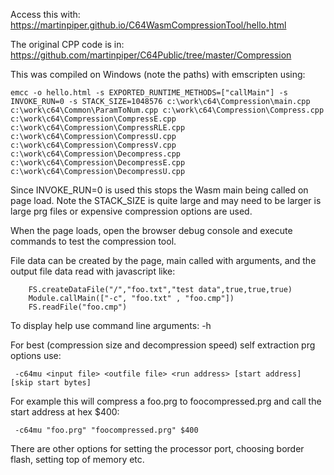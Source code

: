 Access this with: https://martinpiper.github.io/C64WasmCompressionTool/hello.html

The original CPP code is in: https://github.com/martinpiper/C64Public/tree/master/Compression

This was compiled on Windows (note the paths) with emscripten using:
```
emcc -o hello.html -s EXPORTED_RUNTIME_METHODS=["callMain"] -s INVOKE_RUN=0 -s STACK_SIZE=1048576 c:\work\c64\Compression\main.cpp c:\work\c64\Common\ParamToNum.cpp c:\work\c64\Compression\Compress.cpp c:\work\c64\Compression\CompressE.cpp c:\work\c64\Compression\CompressRLE.cpp c:\work\c64\Compression\CompressU.cpp c:\work\c64\Compression\CompressV.cpp c:\work\c64\Compression\Decompress.cpp c:\work\c64\Compression\DecompressE.cpp c:\work\c64\Compression\DecompressU.cpp
```

Since INVOKE_RUN=0 is used this stops the Wasm main being called on page load. Note the STACK_SIZE is quite large and may need to be larger is large prg files or expensive compression options are used.

When the page loads, open the browser debug console and execute commands to test the compression tool.

File data can be created by the page, main called with arguments, and the output file data read with javascript like:
```
	FS.createDataFile("/","foo.txt","test data",true,true,true)
	Module.callMain(["-c", "foo.txt" , "foo.cmp"])
	FS.readFile("foo.cmp")
```

To display help use command line arguments: -h

For best (compression size and decompression speed) self extraction prg options use:
```
 -c64mu <input file> <outfile file> <run address> [start address] [skip start bytes]
```
For example this will compress a foo.prg to foocompressed.prg and call the start address at hex $400:
```
 -c64mu "foo.prg" "foocompressed.prg" $400
```

There are other options for setting the processor port, choosing border flash, setting top of memory etc.
